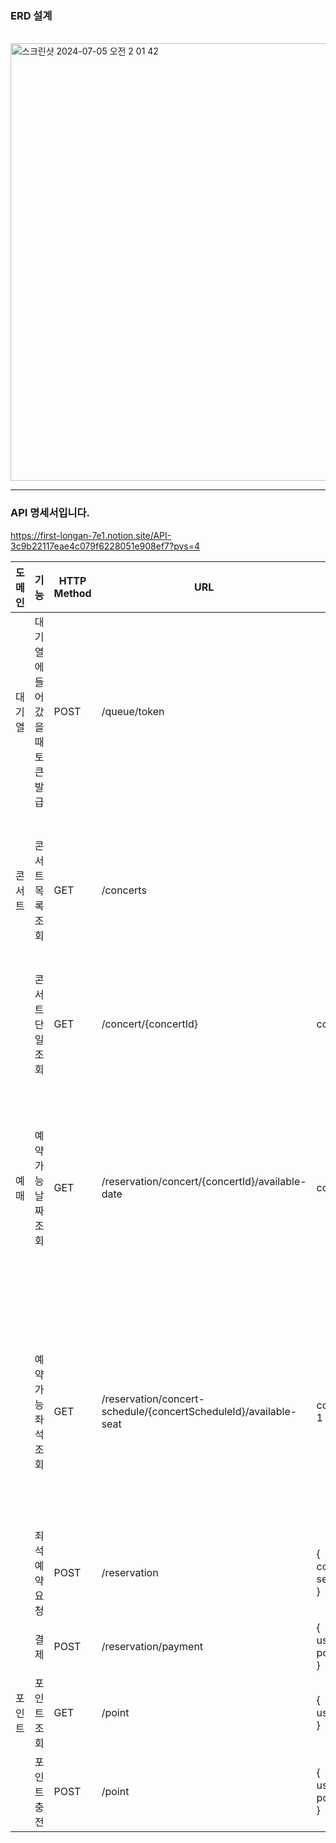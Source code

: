 ### ERD 설계

<br>

<img width="700" alt="스크린샷 2024-07-05 오전 2 01 42" src="https://github.com/futuremaker019/ticket-reservation-system/assets/47493140/fe58fef8-5def-43c4-b9c1-5dbf741cce2f">


---

### API 명세서입니다.

https://first-longan-7e1.notion.site/API-3c9b22117eae4c079f6228051e908ef7?pvs=4

| 도메인 | 기능               | HTTP Method | URL                                                              | Request                             | Response                                                                                                                                                                           | Error                                      |
|-----|------------------|-------------|------------------------------------------------------------------|-------------------------------------|------------------------------------------------------------------------------------------------------------------------------------------------------------------------------------|--------------------------------------------| 
| 대기열 | 대기열에 들어갔을때 토큰 발급 | POST        | /queue/token                                                     |                                     | {<br>id: 1 <br>userId : 1<br>token: ‘UUID’,<br>status: WAIT,<br>createdAt: 2024-07-10 10:10:10,<br>expiredAt: 2024-07-10. 10:15:10<br>}                                            |                                            |
| 콘서트 | 콘서트 목록조회         | GET         | /concerts                                                        |                                     | {<br>concerts: [ <br>{ <br>id: 1, <br>name: ‘콘서트1’<br>},<br>{ <br>id: 2, <br>name: ‘콘서트2’<br>}, <br>]<br>}                                                                         |                                            |
|     | 콘서트 단일조회         | GET         | /concert/{concertId}                                             | concertId : 1                       | {<br>id: 1<br>name: ‘콘서트1’<br>}                                                                                                                                                    |                                            |
| 예매  | 예약가능 날짜조회        | GET         | /reservation/concert/{concertId}/available-date                  | concertId : 1                       | {<br>id : 1,<br>name: ‘콘서트1’,<br>concertSchedules: [<br>{<br>id: 1,<br>openedAt: 2024-02-10 02:30<br>},<br>{<br>id: 2,<br>openedAt: 2024-02-15 02:30<br>}<br>]<br>}                |                                            |
|     | 예약가능 좌석조회        | GET         | /reservation/concert-schedule/{concertScheduleId}/available-seat | concertScheduleId: 1                | {<br>seats: [<br>{<br>id: 2,<br>seatId: 3,<br>concertScheduleId: 1<br>occupied: false<br>},<br>{<br>id: 3,<br>seatId: 5,<br>concertScheduleId: 1<br>occupied: false<br>}<br>]<br>} |                                            |
|     | 죄석예약 요청          | POST        | /reservation                                                     | {<br>concertId: 0<br>seatId: 0<br>} | void<br>(200, SUCCESS)                                                                                                                                                             |                                            |
|     | 결제               | POST        | /reservation/payment                                             | {<br>userId: 0<br>point: 1000<br>}  | void<br>(200, SUCCESS)                                                                                                                                                             | PointException, `포인트가 부족합니다. 부족한 포인트 - %d` |
| 포인트 | 포인트 조회           | GET         | /point                                                           | {<br>userId: 0<br>}                 | {<br>point: 0<br>}                                                                                                                                                                 |                                            |
|     | 포인트 충전           | POST        | /point                                                           | {<br>userId: 0 <br>point: 0<br>}    | void<br>(200, SUCCESS)                                                                                                                                                             |                                            |
